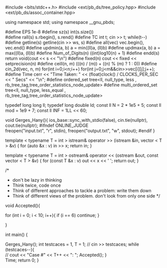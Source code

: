 #include <bits/stdc++.h>
#include <ext/pb_ds/tree_policy.hpp>
#include <ext/pb_ds/assoc_container.hpp>

using namespace std; 
using namespace __gnu_pbds;

#define EPS 1e-8
#define sz(s) int(s.size())  
#define rall(s)  s.rbegin(), s.rend()
#define TC int t; cin >> t; while(t--)
#define getline(s) getline(cin >> ws, s)
#define all(vec)  vec.begin(),  vec.end()
#define updmin(a, b) a = min((ll)a, (ll)b)
#define updmax(a, b) a = max((ll)a, (ll)b)
#define Num_of_Digits(n) ((int)log10(n) + 1)
#define endd(s) return void(cout << s << "\n")
#define fixed(n) cout << fixed << setprecision(n)
#define ceill(n, m) (((n) / (m)) + ((n) % (m) ? 1 : 0))
#define cin_2d(vec, n, m) for(int i=0;i<n;i++) for(int j=0;j<m&&cin>>vec[i][j];j++);
#define Time cerr << "Time Taken: " << (float)clock() / CLOCKS_PER_SEC << " Secs" << "\n";
#define ordered_set tree<ll, null_type, less <ll>, rb_tree_tag,tree_order_statistics_node_update>
#define multi_ordered_set tree<ll, null_type, less_equal <ll>, rb_tree_tag,tree_order_statistics_node_update>

typedef long long ll;
typedef long double ld;
const ll N = 2 * 1e5 + 5;
const ll mod = 1e9 + 7;
const ll INF = 1LL << 60;

void Gerges_Hany(){
  ios_base::sync_with_stdio(false), cin.tie(nullptr), cout.tie(nullptr);
  #ifndef ONLINE_JUDGE  
    freopen("input.txt", "r", stdin), freopen("output.txt", "w", stdout);
  #endif
}

template < typename T = int > istream& operator >> (istream &in, vector < T > &v) {
    for (auto &x : v) in >> x; return in;
}
 
template < typename T = int > ostream& operator << (ostream &out, const vector < T > &v) { 
    for (const T &x : v) out << x << ' '; return out;
}

/*
 * don't be lazy in thinking 
 * Think twice, code once
 * Think of different approaches to tackle a problem: write them down
 * Think of different views of the problem. don't look from only one side 
*/

void Accepted(){
  
  for (int i = 0; i < 10; i++){
    if (i == 6) continue;
  }
 
}

int main()
{
  
  Gerges_Hany();
  int testcaces = 1, T = 1;
   // cin >> testcaces;
  while (testcaces--){  
    // cout << "Case #" << T++ << ": ";
    Accepted();
  }   
  Time; 
  return 0;
}

